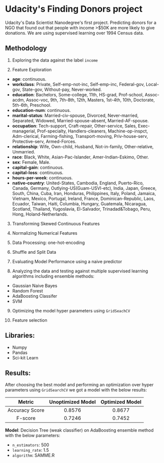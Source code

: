 # Udacity's Finding Donors project

Udacity's Data Scientist Nanodegree's first project. Predicting donors for a NGO that found out that people with income >$50K are more likely to give donations. We are using supervised learning over 1994 Census data.

## Methodology

1) Exploring the data against the label `income`

2) Feature Exploration

  * **age**: continuous. 
  * **workclass**: Private, Self-emp-not-inc, Self-emp-inc, Federal-gov, Local-gov, State-gov, Without-pay, Never-worked. 
  * **education**: Bachelors, Some-college, 11th, HS-grad, Prof-school, Assoc-acdm, Assoc-voc, 9th, 7th-8th, 12th, Masters, 1st-4th, 10th, Doctorate, 5th-6th, Preschool. 
  * **education-num**: continuous. 
  * **marital-status**: Married-civ-spouse, Divorced, Never-married, Separated, Widowed, Married-spouse-absent, Married-AF-spouse. 
  * **occupation**: Tech-support, Craft-repair, Other-service, Sales, Exec-managerial, Prof-specialty, Handlers-cleaners, Machine-op-inspct, Adm-clerical, Farming-fishing, Transport-moving, Priv-house-serv, Protective-serv, Armed-Forces. 
  * **relationship**: Wife, Own-child, Husband, Not-in-family, Other-relative, Unmarried. 
  * **race**: Black, White, Asian-Pac-Islander, Amer-Indian-Eskimo, Other. 
  * **sex**: Female, Male. 
  * **capital-gain**: continuous. 
  * **capital-loss**: continuous. 
  * **hours-per-week**: continuous. 
  * **native-country**: United-States, Cambodia, England, Puerto-Rico, Canada, Germany, Outlying-US(Guam-USVI-etc), India, Japan, Greece, South, China, Cuba, Iran, Honduras, Philippines, Italy, Poland, Jamaica, Vietnam, Mexico, Portugal, Ireland, France, Dominican-Republic, Laos, Ecuador, Taiwan, Haiti, Columbia, Hungary, Guatemala, Nicaragua, Scotland, Thailand, Yugoslavia, El-Salvador, Trinadad&Tobago, Peru, Hong, Holand-Netherlands.

3) Transforming Skewed Continuous Features

4) Normalizing Numerical Features

5) Data Processing: one-hot-encoding

6) Shuffle and Split Data

7) Evaluating Model Performance using a naive predictor

8) Analyzing the data and testing against multiple supervised learning algorithms including ensemble methods:

* Gaussian Naive Bayes
* Random Forest
* AdaBoosting Classifer
* SVM

9) Optimizing the model hyper parameters using `GridSeachCV`

10) Feature selection


## Libraries:

* Numpy
* Pandas
* Sci-kit Learn

## Results:

After choosing the best model and performing an optimization over hyper parameters using `GridSearchCV` we got a model with the below results:

|     Metric     | Unoptimized Model | Optimized Model |
| :------------: | :---------------: | :-------------: | 
| Accuracy Score |      0.8576       |    0.8677       |
| F-score        |      0.7246       |    0.7452       |

**Model**: Decision Tree (weak classifier) on AdaBoosting ensemble method with the below parameters:

* `n_estimators`: 500
* `learning_rate`: 1.5
* `algorithm`: SAMME.R
